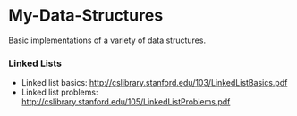 # My-Data-Structures

Basic implementations of a variety of data structures.

### Linked Lists

- Linked list basics: http://cslibrary.stanford.edu/103/LinkedListBasics.pdf
- Linked list problems: http://cslibrary.stanford.edu/105/LinkedListProblems.pdf
